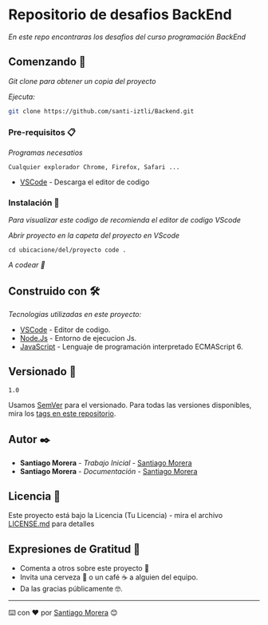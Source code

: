 # Repositorio de desafios BackEnd

_En este repo encontraras los desafios del curso programación BackEnd_

## Comenzando 🚀

_Git clone para obtener un copia del proyecto_

_Ejecuta:_

```bash
git clone https://github.com/santi-iztli/Backend.git
```

### Pre-requisitos 📋

_Programas necesatios_

```
Cualquier explorador Chrome, Firefox, Safari ...
```

- [VSCode](https://code.visualstudio.com/) - Descarga el editor de codigo

### Instalación 🔧

_Para visualizar este codigo de recomienda el editor de codigo VScode_

_Abrir proyecto en la capeta del proyecto en VScode_

```
cd ubicacione/del/proyecto code .
```

_A codear 🚀_

## Construido con 🛠️

_Tecnologias utilizadas en este proyecto:_

- [VSCode](https://code.visualstudio.com/) - Editor de codigo.
- [Node.Js](https://nodejs.org/es/docs/) - Entorno de ejecucion Js.
- [JavaScript](https://www.w3schools.com/js/js_es6.asp) - Lenguaje de programación interpretado ECMAScript 6.

## Versionado 📌

```
1.0
```

Usamos [SemVer](http://semver.org/) para el versionado. Para todas las versiones disponibles, mira los [tags en este repositorio](https://github.com/tu/proyecto/tags).

## Autor ✒️

- **Santiago Morera** - _Trabajo Inicial_ - [Santiago Morera](https://santi-iztli.github.io/portfolio/skills.html)
- **Santiago Morera** - _Documentación_ - [Santiago Morera](https://santi-iztli.github.io/portfolio/skills.html)

## Licencia 📄

Este proyecto está bajo la Licencia (Tu Licencia) - mira el archivo [LICENSE.md](LICENSE.md) para detalles

## Expresiones de Gratitud 🎁

- Comenta a otros sobre este proyecto 📢
- Invita una cerveza 🍺 o un café ☕ a alguien del equipo.
- Da las gracias públicamente 🤓.

---

⌨️ con ❤️ por [Santiago Morera](https://santi-iztli.github.io/portfolio/skills.html) 😊
